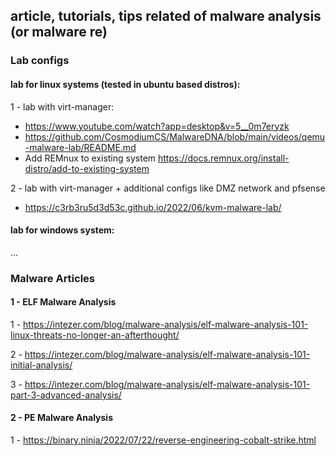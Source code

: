 ## article, tutorials, tips related of malware analysis (or malware re)


### Lab configs

#### lab for linux systems (tested in ubuntu based distros):

1 - lab with virt-manager:
- https://www.youtube.com/watch?app=desktop&v=5__0m7eryzk
- https://github.com/CosmodiumCS/MalwareDNA/blob/main/videos/qemu-malware-lab/README.md
- Add REMnux to existing system https://docs.remnux.org/install-distro/add-to-existing-system

2 - lab with virt-manager + additional configs like DMZ network	and pfsense
- https://c3rb3ru5d3d53c.github.io/2022/06/kvm-malware-lab/


#### lab for windows system:

...



### Malware Articles

#### 1 - ELF Malware Analysis

1 - https://intezer.com/blog/malware-analysis/elf-malware-analysis-101-linux-threats-no-longer-an-afterthought/

2 - https://intezer.com/blog/malware-analysis/elf-malware-analysis-101-initial-analysis/

3 - https://intezer.com/blog/malware-analysis/elf-malware-analysis-101-part-3-advanced-analysis/


#### 2 - PE Malware Analysis

1 - https://binary.ninja/2022/07/22/reverse-engineering-cobalt-strike.html


